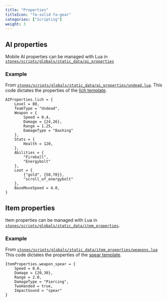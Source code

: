 ```yaml
---
title: "Properties"
titleIcon: "fa-solid fa-gear"
categories: ["Scripting"]
weight: 3
---
```


## AI properties
Mobile AI properties can be managed with Lua in [`stones/scripts/globals/static_data/ai_properties`](https://github.com/corp-por/stones/tree/main/scripts/globals/static_data/ai_properties)

### Example
From [`stones/scripts/globals/static_data/ai_properties/undead.lua`](https://github.com/corp-por/stones/blob/main/scripts/globals/static_data/ai_properties/undead.lua). This code dictates the properties of the [lich template](https://github.com/corp-por/stones/blob/main/templates/mobiles/lich.xml).

    AIProperties.lich = {
        Level = 80,
        TeamType = "Undead",
        Weapon = {
            Speed = 0.4,
            Damage = {24,26},
            Range = 1.25,
            DamageType = "Bashing"
        },
        Stats = {
            Health = 120,
        },
        Abilities = {
            "Fireball",
            "Energybolt"
        },
        Loot = {
            {"gold", {50,70}},
            "scroll_of_energybolt"
        },
        BaseMoveSpeed = 4.0,
    }

## Item properties
Item properties can be managed with Lua in [`stones/scripts/globals/static_data/item_properties`](https://github.com/corp-por/stones/tree/main/scripts/globals/static_data/item_properties).

### Example
From [`stones/scripts/globals/static_data/item_properties/weapons.lua`](https://github.com/corp-por/stones/blob/main/scripts/globals/static_data/item_properties/weapons.lua) This code dictates the properties of the [spear template](https://github.com/corp-por/stones/blob/main/templates/weapons/weapon_spear.xml).

    ItemProperties.weapon_spear = {
        Speed = 0.6,
        Damage = {20,30},
        Range = 2.0,
        DamageType = "Piercing",
        TwoHanded = true,
        ImpactSound = "spear"
    }